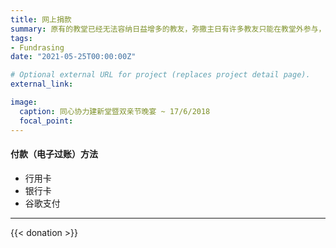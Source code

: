 ```yaml
---
title: 网上捐款
summary: 原有的教堂已经无法容纳日益增多的教友，弥撒主日有许多教友只能在教堂外参与，所以我们需要各方面的筹款助建新的教堂。
tags:
- Fundrasing
date: "2021-05-25T00:00:00Z"

# Optional external URL for project (replaces project detail page).
external_link:

image:
  caption: 同心协力建新堂暨双亲节晚宴 ~ 17/6/2018
  focal_point:
---
```

#### 付款（电子过账）方法
* 行用卡
* 银行卡
* 谷歌支付

---

{{< donation >}}
